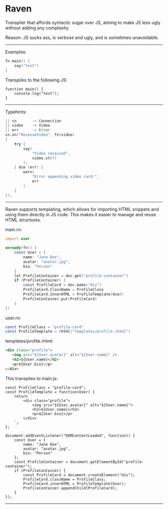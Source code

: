 # Raven

Transpiler that affords syntactic sugar over JS, aiming to make JS less ugly without adding any complexity.

Reason: JS sucks ass, is verbose and ugly, and is sometimes unavoidable.

---

Examples:

```d
fn main() {
    say("test")
}
```

Transpiles to the following JS:

```
function main() {
    console.log("test");
}
```

---

Typehints:

```d
|| cn       -> Connection
|| video    -> Video
|| err      -> Error
cn.on("ReceiveVideo", fn(video)
{
    try {
        say(
            "Video received",
            video.str()
        );
    } die (err) {
        warn(
            "Error appending video card:",
            err
        )
    }
});

```

---

Raven supports templating, which allows for importing HTML snippets and using them directly in JS code.
This makes it easier to manage and reuse HTML structures.

main.rn:

```d
import user

onready(fn() {
    const User = {
        name: "Jane Doe",
        avatar: "avatar.jpg",
        bio: "Person"
    }
    let ProfileContainer = doc.get("profile-container")
    if (ProfileContainer) {
        const ProfileCard = doc.make("div")
        ProfileCard.ClassName = ProfileClass
        ProfileCard.InnerHTML = ProfileTemplate(User)
        ProfileContainer.put(ProfileCard)
    }
})
```

user.rn:

```d
const ProfileClass = "profile-card"
const ProfileTemplate = rhtml("templates/profile.rhtml")
```

templates/profile.rhtml:

```html
<div class="profile">
   <img src="${User.avatar}" alt="${User.name}" />
   <h2>${User.name}</h2>
   <p>${User.bio}</p>
</div>
```

This transpiles to main.js:

```
const ProfileClass = "profile-card";
const ProfileTemplate = function(User) {
    return `
        <div class="profile">
            <img src="${User.avatar}" alt="${User.name}">
            <h2>${User.name}</h2>
            <p>${User.bio}</p>
        </div>
    `;
};

document.addEventListener("DOMContentLoaded", function() {
    const User = {
        name: "Jane Doe",
        avatar: "avatar.jpg",
        bio: "Person"
    };
    const ProfileContainer = document.getElementById("profile-container");
    if (ProfileContainer) {
        const ProfileCard = document.createElement("div");
        ProfileCard.className = ProfileClass;
        ProfileCard.innerHTML = ProfileTemplate(User);
        ProfileContainer.appendChild(ProfileCard);
    }
});
```

---
